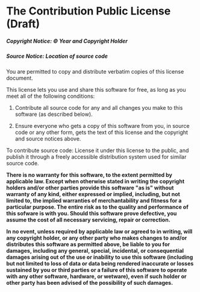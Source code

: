 The Contribution Public License (Draft)
=======================================

##### Copyright Notice: © *Year and Copyright Holder*

##### Source Notice: *Location of source code*

You are permitted to copy and distribute verbatim copies of this
license document.

This license lets you use and share this software for free, as
long as you meet all of the following conditions:

1. Contribute all source code for any and all changes
   you make to this software (as described below).

2. Ensure everyone who gets a copy of this software from you,
   in source code or any other form, gets the text of this
   license and the copyright and source notices above.

To contribute source code: License it under this license to
the public, and publish it through a freely accessible
distribution system used for similar source code.

**There is no warranty for this software, to the extent permitted by applicable law. Except when otherwise stated in writing the copyright holders and/or other parties provide this software "as is" without warranty of any kind, either expressed or implied, including, but not limited to, the implied warranties of merchantability and fitness for a particular purpose. The entire risk as to the quality and performance of this sofware is with you. Should this software prove defective, you assume the cost of all necessary servicing, repair or correction.**

**In no event, unless required by applicable law or agreed to in writing, will any copyright holder, or any other party who makes changes to and/or distributes this software as permitted above, be liable to you for damages, including any general, special, incidental, or consequential damages arising out of the use or inability to use this software (including but not limited to loss of data or data being rendered inaccurate or losses sustained by you or third parties or a failure of this software to operate with any other software, hardware, or wetware), even if such holder or other party has been advised of the possibility of such damages.**
